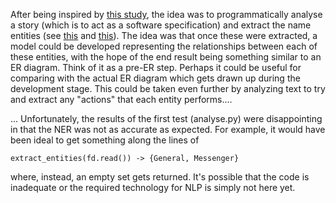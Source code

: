 After being inspired by [this study](https://journals.plos.org/plosone/article?id=10.1371/journal.pone.0226025), the idea was to programmatically analyse a story (which is to act as a software specification) and extract the name entities (see [this](https://github.com/flairNLP/flair) and [this](https://home.aveek.io/blog/post/finding-main-characters/)). The idea was that once these were extracted, a model could be developed representing the relationships between each of these entities, with the hope of the end result being something similar to an ER diagram. Think of it as a pre-ER step. Perhaps it could be useful for comparing with the actual ER diagram which gets drawn up during the development stage. This could be taken even further by analyzing text to try and extract any "actions" that each entity performs....

... Unfortunately, the results of the first test (analyse.py) were disappointing in that the NER was not as accurate as expected. For example, it would have been ideal to get something along the lines of

`
extract_entities(fd.read()) -> {General, Messenger}
`

where, instead, an empty set gets returned. It's possible that the code is inadequate or the required technology for NLP is simply not here yet.
